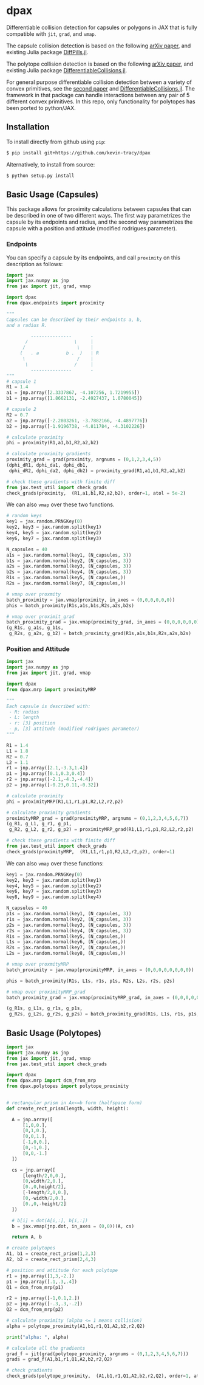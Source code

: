 # dpax
Differentiable collision detection for capsules or polygons in JAX that is fully compatible with `jit`, `grad`, and `vmap`. 

The capsule collision detection is based on the following [arXiv paper](https://arxiv.org/abs/2207.00202), and existing Julia package [DiffPills.jl](https://github.com/kevin-tracy/DiffPills.jl).

The polytope collision detection is based on the following [arXiv paper](https://arxiv.org/abs/2207.00669), and existing Julia package [DifferentiableCollisions.jl](https://github.com/kevin-tracy/DifferentiableCollisions.jl).

For general purpose differentiable collision detection between a variety of convex primitives, see the [second paper](https://arxiv.org/abs/2207.00669) and [DifferentiableCollisions.jl](https://github.com/kevin-tracy/DifferentiableCollisions.jl).  The framework in that package can handle interactions between any pair of 5 different convex primitives. In this repo, only functionality for polytopes has been ported to python/JAX.

## Installation

To install directly from github using `pip`:

```bash
$ pip install git+https://github.com/kevin-tracy/dpax
```

Alternatively, to install from source:

```bash
$ python setup.py install
```

## Basic Usage (Capsules)
This package allows for proximity calculations between capsules that can be described in one of two different ways. The first way parametrizes the capsule by its endpoints and radius, and the second way parametrizes the capsule with a position and attitude (modified rodrigues parameter). 

### Endpoints

You can specify a capsule by its endpoints, and call `proximity` on this description as follows:
```python
import jax
import jax.numpy as jnp 
from jax import jit, grad, vmap 

import dpax
from dpax.endpoints import proximity

"""
Capsules can be described by their endpoints a, b,
and a radius R. 

         ---------------       -
       /                 \     |  
      /                   \    |
     (   . a          b .  )   | R
      \                   /    |
       \                 /     |
         ---------------       -
"""         
# capsule 1 
R1 = 1.4
a1 = jnp.array([2.3337867, -4.107256, 1.7219955])
b1 = jnp.array([1.8662131, -2.4927437, 1.0780045])

# capsule 2 
R2 = 0.7
a2 = jnp.array([-2.2803261, -3.7882166, -4.4897776])
b2 = jnp.array([-1.9196738, -4.811784, -4.3102226])

# calculate proximity 
phi = proximity(R1,a1,b1,R2,a2,b2)

# calculate proximity gradients
proximity_grad = grad(proximity, argnums = (0,1,2,3,4,5))
(dphi_dR1, dphi_da1, dphi_db1,
 dphi_dR2, dphi_da2, dphi_db2) = proximity_grad(R1,a1,b1,R2,a2,b2)

# check these gradients with finite diff
from jax.test_util import check_grads
check_grads(proximity,  (R1,a1,b1,R2,a2,b2), order=1, atol = 5e-2)
```
We can also `vmap` over these two functions. 
```python 
# random keys 
key1 = jax.random.PRNGKey(0)
key2, key3 = jax.random.split(key1)
key4, key5 = jax.random.split(key2)
key6, key7 = jax.random.split(key3)

N_capsules = 40
a1s = jax.random.normal(key1, (N_capsules, 3))
b1s = jax.random.normal(key2, (N_capsules, 3))
a2s = jax.random.normal(key3, (N_capsules, 3))
b2s = jax.random.normal(key4, (N_capsules, 3))
R1s = jax.random.normal(key5, (N_capsules,))
R2s = jax.random.normal(key7, (N_capsules,))

# vmap over proxmity
batch_proximity = jax.vmap(proximity, in_axes = (0,0,0,0,0,0))
phis = batch_proximity(R1s,a1s,b1s,R2s,a2s,b2s)

# vmap over proximit_grad
batch_proximity_grad = jax.vmap(proximity_grad, in_axes = (0,0,0,0,0,0))
(g_R1s, g_a1s, g_b1s,
 g_R2s, g_a2s, g_b2) = batch_proximity_grad(R1s,a1s,b1s,R2s,a2s,b2s)
```

### Position and Attitude

```python
import jax
import jax.numpy as jnp 
from jax import jit, grad, vmap 

import dpax
from dpax.mrp import proximityMRP

"""
Each capsule is described with:
 - R: radius 
 - L: length 
 - r: [3] position 
 - p, [3] attitude (modified rodrigues parameter)
"""

R1 = 1.4
L1 = 1.8
R2 = 0.7
L2 = 1.1
r1 = jnp.array([2.1,-3.3,1.4])
p1 = jnp.array([0.1,0.3,0.4])
r2 = jnp.array([-2.1,-4.3,-4.4])
p2 = jnp.array([-0.23,0.11,-0.32])

# calculate proximity 
phi = proximityMRP(R1,L1,r1,p1,R2,L2,r2,p2)

# calculate proximity gradients 
proximityMRP_grad = grad(proximityMRP, argnums = (0,1,2,3,4,5,6,7))
(g_R1, g_L1, g_r1, g_p1,
 g_R2, g_L2, g_r2, g_p2) = proximityMRP_grad(R1,L1,r1,p1,R2,L2,r2,p2)

# check these gradients with finite diff
from jax.test_util import check_grads
check_grads(proximityMRP,  (R1,L1,r1,p1,R2,L2,r2,p2), order=1)
```
We can also `vmap` over these functions:

```python
key1 = jax.random.PRNGKey(0)
key2, key3 = jax.random.split(key1)
key4, key5 = jax.random.split(key2)
key6, key7 = jax.random.split(key3)
key8, key9 = jax.random.split(key4)

N_capsules = 40
p1s = jax.random.normal(key1, (N_capsules, 3))
r1s = jax.random.normal(key2, (N_capsules, 3))
p2s = jax.random.normal(key3, (N_capsules, 3))
r2s = jax.random.normal(key4, (N_capsules, 3))
R1s = jax.random.normal(key5, (N_capsules,))
L1s = jax.random.normal(key6, (N_capsules,))
R2s = jax.random.normal(key7, (N_capsules,))
L2s = jax.random.normal(key8, (N_capsules,))

# vmap over proxmityMRP
batch_proximity = jax.vmap(proximityMRP, in_axes = (0,0,0,0,0,0,0,0))

phis = batch_proximity(R1s, L1s, r1s, p1s, R2s, L2s, r2s, p2s)

# vmap over proximityMRP_grad
batch_proximity_grad = jax.vmap(proximityMRP_grad, in_axes = (0,0,0,0,0,0,0,0))

(g_R1s, g_L1s, g_r1s, g_p1s,
 g_R2s, g_L2s, g_r2s, g_p2s) = batch_proximity_grad(R1s, L1s, r1s, p1s, R2s, L2s, r2s, p2s)
```

## Basic Usage (Polytopes) 


```python 
import jax
import jax.numpy as jnp 
from jax import jit, grad, vmap 
from jax.test_util import check_grads

import dpax
from dpax.mrp import dcm_from_mrp
from dpax.polytopes import polytope_proximity

 
# rectangular prism in Ax<=b form (halfspace form)
def create_rect_prism(length, width, height):

  A = jnp.array([
      [1,0,0.],
      [0,1,0.],
      [0,0,1.],
      [-1,0,0.],
      [0,-1,0.],
      [0,0,-1.]
  ])

  cs = jnp.array([
      [length/2,0,0.],
      [0,width/2,0.],
      [0.,0,height/2],
      [-length/2,0,0.],
      [0,-width/2,0.],
      [0.,0,-height/2]
  ])

  # b[i] = dot(A[i,:], b[i,:]) 
  b = jax.vmap(jnp.dot, in_axes = (0,0))(A, cs)

  return A, b 

# create polytopes 
A1, b1 = create_rect_prism(1,2,3)
A2, b2 = create_rect_prism(2,4,3)

# position and attitude for each polytope 
r1 = jnp.array([1,3,-2.])
p1 = jnp.array([.1,.3,.4])
Q1 = dcm_from_mrp(p1)

r2 = jnp.array([-1,0.1,2.])
p2 = jnp.array([-.3,.3,-.2])
Q2 = dcm_from_mrp(p2)

# calculate proximity (alpha <= 1 means collision) 
alpha = polytope_proximity(A1,b1,r1,Q1,A2,b2,r2,Q2)

print("alpha: ", alpha)

# calculate all the gradients 
grad_f = jit(grad(polytope_proximity, argnums = (0,1,2,3,4,5,6,7)))
grads = grad_f(A1,b1,r1,Q1,A2,b2,r2,Q2)

# check gradients 
check_grads(polytope_proximity,  (A1,b1,r1,Q1,A2,b2,r2,Q2), order=1, atol = 2e-1)
```
